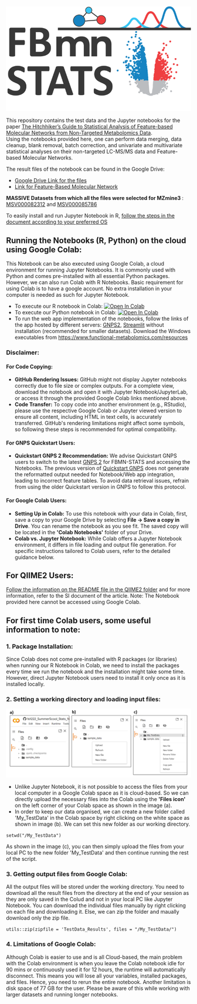 ![Google-Colab Files Upload](https://github.com/Functional-Metabolomics-Lab/FBMN-STATS/blob/main/logo/FBMN-STATS_logo2.png)

This repository contains the test data and the Jupyter notebooks for the paper [The Hitchhiker’s Guide to Statistical Analysis of Feature-based Molecular Networks from Non-Targeted Metabolomics Data](https://chemrxiv.org/engage/chemrxiv/article-details/6540eb2548dad23120c52242). <br> Using the notebooks provided here, one can perform data merging, data cleanup, blank removal, batch correction, and univariate and multivariate statistical analyses on their non-targeted LC-MS/MS data and Feature-based Molecular Networks.

The result files of the notebook can be found in the Google Drive:
- [Google Drive Link for the files](https://drive.google.com/drive/folders/1qHAdvDGr9Kre0SK3AMc1Dzfu6XeFE48A?usp=sharing) <br>
- [Link for Feature-Based Molecular Network](https://gnps.ucsd.edu/ProteoSAFe/status.jsp?task=b661d12ba88745639664988329c1363e) <br>

<b>MASSIVE Datasets from which all the files were selected for MZmine3 </b>: 
[MSV000082312](https://massive.ucsd.edu/ProteoSAFe/dataset.jsp?task=8a8139d9248b43e0b0fda17495387756) and [MSV000085786](https://massive.ucsd.edu/ProteoSAFe/dataset.jsp?task=c8411b76f30a4f4ca5d3e42ec13998dc) <br>

To easily install and run Jupyter Notebook in R, [follow the steps in the document according to your preferred OS](https://github.com/Functional-Metabolomics-Lab/FBMN-STATS/tree/main/Jupyter-Notebook-Installation-Guides) <br>

## Running the Notebooks (R, Python) on the cloud using Google Colab:
This Notebook can be also executed using Google Colab, a cloud environment for running Jupyter Notebooks. It is commonly used with Python and comes pre-installed with all essential Python packages. However, we can also run Colab with R Notebooks. Basic requirement for using Colab is to have a google account. No extra installation in your computer is needed as such for Jupyter Notebook. 
- To execute our R notebook in Colab: [![Open In Colab](https://colab.research.google.com/assets/colab-badge.svg)](https://colab.research.google.com/github/Functional-Metabolomics-Lab/FBMN-STATS/blob/main/R/Stats_Untargeted_Metabolomics.ipynb) <br> 
- To execute our Python notebook in Colab: [![Open In Colab](https://colab.research.google.com/assets/colab-badge.svg)](https://colab.research.google.com/github/Functional-Metabolomics-Lab/FBMN-STATS/blob/main/Python/Stats_Untargeted_Metabolomics_python.ipynb) <br>
- To run the web app implementation of the notebooks, follow the links of the app hosted by different servers: [GNPS2](https://fbmn-statsguide.gnps2.org/), [Streamlit](https://fbmn-stats.streamlit.app/) without installation (recommended for smaller datasets). Download the Windows executables from https://www.functional-metabolomics.com/resources

### **Disclaimer:**
#### For Code Copying:
- **GitHub Rendering Issues:** GitHub might not display Jupyter notebooks correctly due to file size or complex outputs. For a complete view, download the notebook and open it with Jupyter Notebook/JupyterLab, or access it through the provided Google Colab links mentioned above.
- **Code Transfer:** To copy code into another environment (e.g., RStudio), please use the respective Google Colab or Jupyter viewed version to ensure all content, including HTML in text cells, is accurately transferred. GitHub's rendering limitations might affect some symbols, so following these steps is recommended for optimal compatibility.

#### For GNPS Quickstart Users:
- **Quickstart GNPS 2 Recommendation:** We advise Quickstart GNPS users to switch to the latest [GNPS 2](https://gnps2.org/homepage) for FBMN-STATS and accessing the Notebooks. The previous version of [Quickstart GNPS](https://gnps-quickstart.ucsd.edu/) does not generate the reformatted output needed for Notebook/Web app integration, leading to incorrect feature tables. To avoid data retrieval issues, refrain from using the older Quickstart version in GNPS to follow this protocol.

#### For Google Colab Users:
- **Setting Up in Colab:** To use this notebook with your data in Colab, first, save a copy to your Google Drive by selecting **File → Save a copy in Drive**. You can rename the notebook as you see fit. The saved copy will be located in the **'Colab Notebooks'** folder of your Drive.
- **Colab vs. Jupyter Notebook:** While Colab offers a Jupyter Notebook environment, it differs in file loading and output file generation. For specific instructions tailored to Colab users, refer to the detailed guidance below.

## For QIIME2 Users:
[Follow the information on the README file in the QIIME2 folder](https://github.com/Functional-Metabolomics-Lab/FBMN-STATS/tree/main/QIIME2#readme) and for more information, refer to the SI document of the article. Note: The Notebook provided here cannot be accessed using Google Colab.  

## For first time Colab users, some useful information to note:

### 1. Package Installation:
Since Colab does not come pre-installed with R packages (or libraries) when running our R Notebook in Colab, we need to install the packages every time we run the notebook and the installation might take some time. However, direct Jupyter Notebook users need to install it only once as it is installed locally.

### 2. Setting a working directory and loading input files:
![Google-Colab Files Upload](https://github.com//abzer005/Images-for-Jupyter-Notebooks/blob/main/Image_Google_Colab.png?raw=true)
- Unlike Jupyter Notebook, it is not possible to access the files from your local computer in a Google Colab space as it is cloud-based. So we can directly upload the necessary files into the Colab using the <b>'Files icon'</b> on the left corner of your Colab space as shown in the image (a). 
- In order to keep our data organised, we can create a new folder called 'My_TestData' in the Colab space by right clicking on the white space as shown in image (b). We can set this new folder as our working directory.
```
setwd("/My_TestData") 
```
As shown in the image (c), you can then simply upload the files from your local PC to the new folder 'My_TestData' and then continue running the rest of the script.
 
 ### 3. Getting output files from Google Colab:
 
 All the output files will be stored under the working directory. You need to download all the result files from the directory at the end of your session as they are only saved in the Colud and not in your local PC like Jupyter Notebook. You can download the individual files manually by right clicking on each file and downloading it. Else, we can zip the folder and maually download only the zip file.

``` #To zip the folder:
utils::zip(zipfile = 'TestData_Results', files = "/My_TestData/")
```

### 4. Limitations of Google Colab:
Although Colab is easier to use and is all Cloud-based, the main problem with the Colab environment is when you leave the Colab notebook idle for 90 mins or continuously used it for 12 hours, the runtime will automatically disconnect. This means you will lose all your variables, installed packages, and files. Hence, you need to rerun the entire notebook. Another limitation is disk space of 77 GB for the user. Please be aware of this while working with larger datasets and running longer notebooks.
